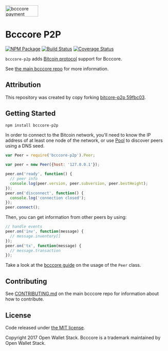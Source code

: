<img src="http://bcccore.io/css/images/bcccore-p2p.svg" alt="bcccore payment protocol" height="35" width="102">

Bcccore P2P
=======

[![NPM Package](https://img.shields.io/npm/v/bcccore-p2p.svg?style=flat-square)](https://www.npmjs.org/package/bcccore-p2p)
[![Build Status](https://img.shields.io/travis/owstack/bcccore-p2p.svg?branch=master&style=flat-square)](https://travis-ci.org/owstack/bcccore-p2p)
[![Coverage Status](https://img.shields.io/coveralls/owstack/bcccore-p2p.svg?style=flat-square)](https://coveralls.io/r/owstack/bcccore-p2p?branch=master)

`bcccore-p2p` adds [Bitcoin protocol](https://en.bitcoin.it/wiki/Protocol_documentation) support for Bcccore.

See [the main bcccore repo](https://github.com/owstack/bcccore) for more information.

## Attribution

This repository was created by copy forking [bitcore-p2p 59fbc03](https://github.com/bitpay/bitcore-p2p/commit/59fbc037153725a9007264e1d63edeec24d222cd).

## Getting Started

```sh
npm install bcccore-p2p
```
In order to connect to the Bitcoin network, you'll need to know the IP address of at least one node of the network, or use [Pool](/docs/pool.md) to discover peers using a DNS seed.

```javascript
var Peer = require('bcccore-p2p').Peer;

var peer = new Peer({host: '127.0.0.1'});

peer.on('ready', function() {
  // peer info
  console.log(peer.version, peer.subversion, peer.bestHeight);
});
peer.on('disconnect', function() {
  console.log('connection closed');
});
peer.connect();
```

Then, you can get information from other peers by using:

```javascript
// handle events
peer.on('inv', function(message) {
  // message.inventory[]
});
peer.on('tx', function(message) {
  // message.transaction
});
```

Take a look at the [bcccore guide](http://bcccore.io/guide/peer.html) on the usage of the `Peer` class.

## Contributing

See [CONTRIBUTING.md](https://github.com/owstack/bcccore/blob/master/CONTRIBUTING.md) on the main bcccore repo for information about how to contribute.

## License

Code released under [the MIT license](https://github.com/owstack/bcccore/blob/master/LICENSE).

Copyright 2017 Open Wallet Stack. Bcccore is a trademark maintained by Open Wallet Stack.

